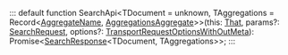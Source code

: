 :::
default function SearchApi<TDocument = unknown, TAggregations = Record<[AggregateName](./AggregateName.md), [AggregationsAggregate](./AggregationsAggregate.md)>>(this: [That](./That.md), params?: [SearchRequest](./SearchRequest.md), options?: [TransportRequestOptionsWithOutMeta](./TransportRequestOptionsWithOutMeta.md)): Promise<[SearchResponse](./SearchResponse.md)<TDocument, TAggregations>>;
:::
